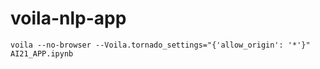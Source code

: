 # voila-nlp-app

```
voila --no-browser --Voila.tornado_settings="{'allow_origin': '*'}" AI21_APP.ipynb

```